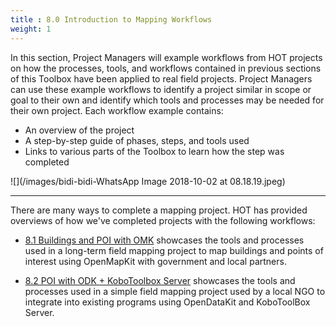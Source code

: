 ```yaml
---
title : 8.0 Introduction to Mapping Workflows
weight: 1
---
```


In this section, Project Managers will example workflows from HOT projects on how the processes, tools, and workflows contained in previous sections of this Toolbox have been applied to real field projects. Project Managers can use these example workflows to identify a project similar in scope or goal to their own and identify which tools and processes may be needed for their own project. Each workflow example contains:   

*  An overview of the project  
*  A step-by-step guide of phases, steps, and tools used
*  Links to various parts of the Toolbox to learn how the step was completed

![](/images/bidi-bidi-WhatsApp Image 2018-10-02 at 08.18.19.jpeg)

***

There are many ways to complete a mapping project. HOT has provided overviews of how we've completed projects with the following workflows:  

* [8.1 Buildings and POI with OMK](https://hotosm.github.io/toolbox/pages/getting_started/1.2.1_example_fieldmappingbuildings_poi/) showcases the tools and processes used in a long-term field mapping project to map buildings and points of interest using OpenMapKit with government and local partners.

* [8.2 POI with ODK + KoboToolbox Server](https://hotosm.github.io/toolbox/pages/getting_started/1.2_mappingpoi_withodk/) showcases the tools and processes used in a simple field mapping project used by a local NGO to integrate into existing programs using OpenDataKit and KoboToolBox Server. 
